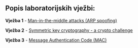 
## Popis laboratorijskih vježbi:

**Vježba 1** - [Man-in-the-middle attacks (ARP spoofing)](https://github.com/nduje/Sigurnost-ra-unala-i-podataka/tree/main/Vje%C5%BEba%201)

**Vježba 2** - [Symmetric key cryptography - a crypto challenge](https://github.com/nduje/Sigurnost-ra-unala-i-podataka/tree/main/Vje%C5%BEba%202)

**Vježba 3** - [Message Authentication Code (MAC)](https://github.com/nduje/Sigurnost-ra-unala-i-podataka/tree/main/Vje%C5%BEba%203)
